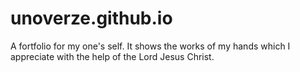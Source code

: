 # unoverze.github.io
A fortfolio for my one's self. It shows the works of my hands which I appreciate with the help of the Lord Jesus Christ.
